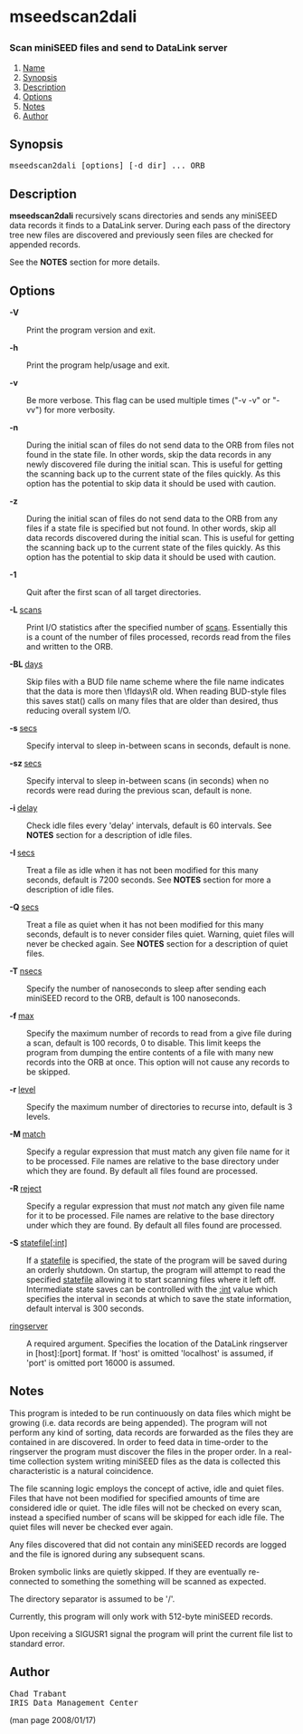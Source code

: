 # <p >mseedscan2dali 
###  Scan miniSEED files and send to DataLink server</p>

1. [Name](#)
1. [Synopsis](#synopsis)
1. [Description](#description)
1. [Options](#options)
1. [Notes](#notes)
1. [Author](#author)

## <a id='synopsis'>Synopsis</a>

<pre >
mseedscan2dali [options] [-d dir] ... ORB
</pre>

## <a id='description'>Description</a>

<p ><b>mseedscan2dali</b> recursively scans directories and sends any miniSEED data records it finds to a DataLink server.  During each pass of the directory tree new files are discovered and previously seen files are checked for appended records.</p>

<p >See the <b>NOTES</b> section for more details.</p>

## <a id='options'>Options</a>

<b>-V</b>

<p style="padding-left: 30px;">Print the program version and exit.</p>

<b>-h</b>

<p style="padding-left: 30px;">Print the program help/usage and exit.</p>

<b>-v</b>

<p style="padding-left: 30px;">Be more verbose.  This flag can be used multiple times ("-v -v" or "-vv") for more verbosity.</p>

<b>-n</b>

<p style="padding-left: 30px;">During the initial scan of files do not send data to the ORB from files not found in the state file.  In other words, skip the data records in any newly discovered file during the initial scan.  This is useful for getting the scanning back up to the current state of the files quickly.  As this option has the potential to skip data it should be used with caution.</p>

<b>-z</b>

<p style="padding-left: 30px;">During the initial scan of files do not send data to the ORB from any files if a state file is specified but not found.  In other words, skip all data records discovered during the initial scan.  This is useful for getting the scanning back up to the current state of the files quickly.  As this option has the potential to skip data it should be used with caution.</p>

<b>-1</b>

<p style="padding-left: 30px;">Quit after the first scan of all target directories.</p>

<b>-L </b><u>scans</u>

<p style="padding-left: 30px;">Print I/O statistics after the specified number of <u>scans</u>. Essentially this is a count of the number of files processed, records read from the files and written to the ORB.</p>

<b>-BL </b><u>days</u>

<p style="padding-left: 30px;">Skip files with a BUD file name scheme where the file name indicates that the data is more then \fIdays\R old.  When reading BUD-style files this saves stat() calls on many files that are older than desired, thus reducing overall system I/O.</p>

<b>-s </b><u>secs</u>

<p style="padding-left: 30px;">Specify interval to sleep in-between scans in seconds, default is none.</p>

<b>-sz </b><u>secs</u>

<p style="padding-left: 30px;">Specify interval to sleep in-between scans (in seconds) when no records were read during the previous scan, default is none.</p>

<b>-i </b><u>delay</u>

<p style="padding-left: 30px;">Check idle files every 'delay' intervals, default is 60 intervals. See <b>NOTES</b> section for a description of idle files.</p>

<b>-I </b><u>secs</u>

<p style="padding-left: 30px;">Treat a file as idle when it has not been modified for this many seconds, default is 7200 seconds.  See <b>NOTES</b> section for more a description of idle files.</p>

<b>-Q </b><u>secs</u>

<p style="padding-left: 30px;">Treat a file as quiet when it has not been modified for this many seconds, default is to never consider files quiet.  Warning, quiet files will never be checked again.  See <b>NOTES</b> section for a description of quiet files.</p>

<b>-T </b><u>nsecs</u>

<p style="padding-left: 30px;">Specify the number of nanoseconds to sleep after sending each miniSEED record to the ORB, default is 100 nanoseconds.</p>

<b>-f </b><u>max</u>

<p style="padding-left: 30px;">Specify the maximum number of records to read from a give file during a scan, default is 100 records, 0 to disable.  This limit keeps the program from dumping the entire contents of a file with many new records into the ORB at once.  This option will not cause any records to be skipped.</p>

<b>-r </b><u>level</u>

<p style="padding-left: 30px;">Specify the maximum number of directories to recurse into, default is 3 levels.</p>

<b>-M </b><u>match</u>

<p style="padding-left: 30px;">Specify a regular expression that must match any given file name for it to be processed.  File names are relative to the base directory under which they are found.  By default all files found are processed.</p>

<b>-R </b><u>reject</u>

<p style="padding-left: 30px;">Specify a regular expression that must <i>not</i> match any given file name for it to be processed.  File names are relative to the base directory under which they are found.  By default all files found are processed.</p>

<b>-S </b><u>statefile[:int]</u>

<p style="padding-left: 30px;">If a <u>statefile</u> is specified, the state of the program will be saved during an orderly shutdown.  On startup, the program will attempt to read the specified <u>statefile</u> allowing it to start scanning files where it left off.  Intermediate state saves can be controlled with the <u>:int</u> value which specifies the interval in seconds at which to save the state information, default interval is 300 seconds.</p>

<b></b><u>ringserver</u>

<p style="padding-left: 30px;">A required argument.  Specifies the location of the DataLink ringserver in [host]:[port] format.  If 'host' is omitted 'localhost' is assumed, if 'port' is omitted port 16000 is assumed.</p>

## <a id='notes'>Notes</a>

<p >This program is inteded to be run continuously on data files which might be growing (i.e. data records are being appended).  The program will not perform any kind of sorting, data records are forwarded as the files they are contained in are discovered.  In order to feed data in time-order to the ringserver the program must discover the files in the proper order.  In a real-time collection system writing miniSEED files as the data is collected this characteristic is a natural coincidence.</p>

<p >The file scanning logic employs the concept of active, idle and quiet files.  Files that have not been modified for specified amounts of time are considered idle or quiet.  The idle files will not be checked on every scan, instead a specified number of scans will be skipped for each idle file.  The quiet files will never be checked ever again.</p>

<p >Any files discovered that did not contain any miniSEED records are logged and the file is ignored during any subsequent scans.</p>

<p >Broken symbolic links are quietly skipped.  If they are eventually re-connected to something the something will be scanned as expected.</p>

<p >The directory separator is assumed to be '/'.</p>

<p >Currently, this program will only work with 512-byte miniSEED records.</p>

<p >Upon receiving a SIGUSR1 signal the program will print the current file list to standard error.</p>

## <a id='author'>Author</a>

<pre >
Chad Trabant
IRIS Data Management Center
</pre>


(man page 2008/01/17)
